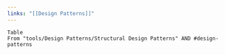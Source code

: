 ```yaml
---
links: "[[Design Patterns]]"
---
```


```dataview
Table 
From "tools/Design Patterns/Structural Design Patterns" AND #design-patterns 
```
